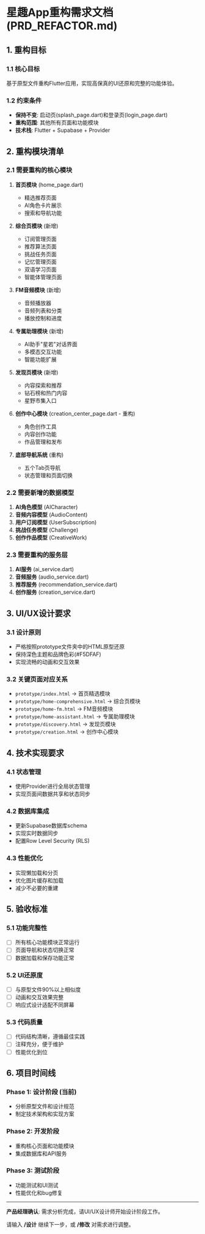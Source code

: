 # 星趣App重构需求文档 (PRD_REFACTOR.md)

## 1. 重构目标

### 1.1 核心目标
基于原型文件重构Flutter应用，实现高保真的UI还原和完整的功能体验。

### 1.2 约束条件
- **保持不变**: 启动页(splash_page.dart)和登录页(login_page.dart)
- **重构范围**: 其他所有页面和功能模块
- **技术栈**: Flutter + Supabase + Provider

## 2. 重构模块清单

### 2.1 需要重构的核心模块
1. **首页模块** (home_page.dart)
   - 精选推荐页面
   - AI角色卡片展示
   - 搜索和导航功能

2. **综合页模块** (新增)
   - 订阅管理页面
   - 推荐算法页面  
   - 挑战任务页面
   - 记忆管理页面
   - 双语学习页面
   - 智能体管理页面

3. **FM音频模块** (新增)
   - 音频播放器
   - 音频列表和分类
   - 播放控制和进度

4. **专属助理模块** (新增)
   - AI助手"星若"对话界面
   - 多模态交互功能
   - 智能功能扩展

5. **发现页模块** (新增)
   - 内容探索和推荐
   - 钻石榜和热门内容
   - 星野市集入口

6. **创作中心模块** (creation_center_page.dart - 重构)
   - 角色创作工具
   - 内容创作功能
   - 作品管理和发布

7. **底部导航系统** (重构)
   - 五个Tab页导航
   - 状态管理和页面切换

### 2.2 需要新增的数据模型
1. **AI角色模型** (AICharacter)
2. **音频内容模型** (AudioContent)  
3. **用户订阅模型** (UserSubscription)
4. **挑战任务模型** (Challenge)
5. **创作作品模型** (CreativeWork)

### 2.3 需要重构的服务层
1. **AI服务** (ai_service.dart)
2. **音频服务** (audio_service.dart)
3. **推荐服务** (recommendation_service.dart)
4. **创作服务** (creation_service.dart)

## 3. UI/UX设计要求

### 3.1 设计原则
- 严格按照prototype文件夹中的HTML原型还原
- 保持深色主题和品牌色彩(#F5DFAF)
- 实现流畅的动画和交互效果

### 3.2 关键页面对应关系
- `prototype/index.html` → 首页精选模块
- `prototype/home-comprehensive.html` → 综合页模块  
- `prototype/home-fm.html` → FM音频模块
- `prototype/home-assistant.html` → 专属助理模块
- `prototype/discovery.html` → 发现页模块
- `prototype/creation.html` → 创作中心模块

## 4. 技术实现要求

### 4.1 状态管理
- 使用Provider进行全局状态管理
- 实现页面间数据共享和状态同步

### 4.2 数据库集成
- 更新Supabase数据库schema
- 实现实时数据同步
- 配置Row Level Security (RLS)

### 4.3 性能优化
- 实现懒加载和分页
- 优化图片缓存和加载
- 减少不必要的重建

## 5. 验收标准

### 5.1 功能完整性
- [ ] 所有核心功能模块正常运行
- [ ] 页面导航和状态切换正常
- [ ] 数据加载和保存功能正常

### 5.2 UI还原度
- [ ] 与原型文件90%以上相似度
- [ ] 动画和交互效果完整
- [ ] 响应式设计适配不同屏幕

### 5.3 代码质量
- [ ] 代码结构清晰，遵循最佳实践
- [ ] 注释充分，便于维护
- [ ] 性能优化到位

## 6. 项目时间线

### Phase 1: 设计阶段 (当前)
- 分析原型文件和设计规范
- 制定技术架构和实现方案

### Phase 2: 开发阶段 
- 重构核心页面和功能模块
- 集成数据库和API服务

### Phase 3: 测试阶段
- 功能测试和UI测试
- 性能优化和bug修复

---

**产品经理确认**: 需求分析完成，请UI/UX设计师开始设计阶段工作。

请输入 **/设计** 继续下一步，或 **/修改** 对需求进行调整。